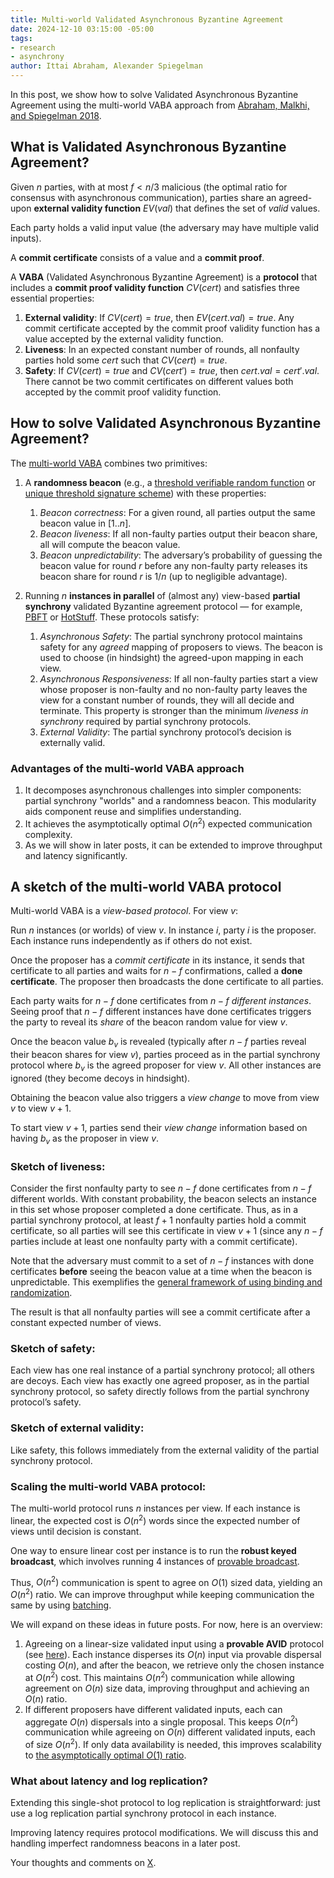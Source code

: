 ```yaml
---
title: Multi-world Validated Asynchronous Byzantine Agreement
date: 2024-12-10 03:15:00 -05:00
tags:
- research
- asynchrony
author: Ittai Abraham, Alexander Spiegelman
---
```


In this post, we show how to solve Validated Asynchronous Byzantine Agreement using the multi-world VABA approach from [Abraham, Malkhi, and Spiegelman 2018](https://arxiv.org/pdf/1811.01332). 

## What is Validated Asynchronous Byzantine Agreement?

Given $n$ parties, with at most $f < n/3$ malicious (the optimal ratio for consensus with asynchronous communication), parties share an agreed-upon **external validity function** $EV(val)$ that defines the set of *valid* values. 

Each party holds a valid input value (the adversary may have multiple valid inputs). 

A **commit certificate** consists of a value and a **commit proof**. 

A **VABA** (Validated Asynchronous Byzantine Agreement) is a **protocol** that includes a **commit proof validity function** $CV(cert)$ and satisfies three essential properties:

1. **External validity**: If $CV(cert) = true$, then $EV(cert.val) = true$. Any commit certificate accepted by the commit proof validity function has a value accepted by the external validity function.
2. **Liveness**: In an expected constant number of rounds, all nonfaulty parties hold some $cert$ such that $CV(cert) = true$.
3. **Safety**: If $CV(cert) = true$ and $CV(cert') = true$, then $cert.val = cert'.val$. There cannot be two commit certificates on different values both accepted by the commit proof validity function.

## How to solve Validated Asynchronous Byzantine Agreement?

The [multi-world VABA](https://arxiv.org/pdf/1811.01332) combines two primitives:

1. A **randomness beacon** (e.g., a [threshold verifiable random function](https://eprint.iacr.org/2000/034.pdf) or [unique threshold signature scheme](https://www.iacr.org/archive/asiacrypt2001/22480516.pdf)) with these properties:

    1. *Beacon correctness*: For a given round, all parties output the same beacon value in $[1..n]$.  
    2. *Beacon liveness*: If all non-faulty parties output their beacon share, all will compute the beacon value.
    3. *Beacon unpredictability*: The adversary’s probability of guessing the beacon value for round $r$ before any non-faulty party releases its beacon share for round $r$ is $1/n$ (up to negligible advantage).

2. Running $n$ **instances in parallel** of (almost any) view-based **partial synchrony** validated Byzantine agreement protocol — for example, [PBFT](https://decentralizedthoughts.github.io/2022-11-20-pbft-via-locked-braodcast/) or [HotStuff](https://arxiv.org/pdf/1803.05069). These protocols satisfy:

    1. *Asynchronous Safety*: The partial synchrony protocol maintains safety for any *agreed* mapping of proposers to views. The beacon is used to choose (in hindsight) the agreed-upon mapping in each view.
    2. *Asynchronous Responsiveness*: If all non-faulty parties start a view whose proposer is non-faulty and no non-faulty party leaves the view for a constant number of rounds, they will all decide and terminate. This property is stronger than the minimum *liveness in synchrony* required by partial synchrony protocols.
    3. *External Validity*: The partial synchrony protocol’s decision is externally valid.

### Advantages of the multi-world VABA approach

1. It decomposes asynchronous challenges into simpler components: partial synchrony "worlds" and a randomness beacon. This modularity aids component reuse and simplifies understanding.
2. It achieves the asymptotically optimal $O(n^2)$ expected communication complexity.
3. As we will show in later posts, it can be extended to improve throughput and latency significantly.

## A sketch of the multi-world VABA protocol

Multi-world VABA is a *view-based protocol*. For view $v$:

Run $n$ instances (or worlds) of view $v$. In instance $i$, party $i$ is the proposer. Each instance runs independently as if others do not exist.

Once the proposer has a *commit certificate* in its instance, it sends that certificate to all parties and waits for $n{-}f$ confirmations, called a **done certificate**. The proposer then broadcasts the done certificate to all parties.

Each party waits for $n{-}f$ done certificates from $n{-}f$ *different instances*. Seeing proof that $n{-}f$ different instances have done certificates triggers the party to reveal its *share* of the beacon random value for view $v$.

Once the beacon value $b_v$ is revealed (typically after $n{-}f$ parties reveal their beacon shares for view $v$), parties proceed as in the partial synchrony protocol where $b_v$ is the agreed proposer for view $v$. All other instances are ignored (they become decoys in hindsight).

Obtaining the beacon value also triggers a *view change* to move from view $v$ to view $v+1$.

To start view $v+1$, parties send their *view change* information based on having $b_v$ as the proposer in view $v$.

### Sketch of liveness:

Consider the first nonfaulty party to see $n{-}f$ done certificates from $n{-}f$ different worlds. With constant probability, the beacon selects an instance in this set whose proposer completed a done certificate. Thus, as in a partial synchrony protocol, at least $f+1$ nonfaulty parties hold a commit certificate, so all parties will see this certificate in view $v+1$ (since any $n{-}f$ parties include at least one nonfaulty party with a commit certificate).

Note that the adversary must commit to a set of $n{-}f$ instances with done certificates **before** seeing the beacon value at a time when the beacon is unpredictable. This exemplifies the [general framework of using binding and randomization](/2024-12-10-bind-and-rand.md).

The result is that all nonfaulty parties will see a commit certificate after a constant expected number of views.

### Sketch of safety:

Each view has one real instance of a partial synchrony protocol; all others are decoys. Each view has exactly one agreed proposer, as in the partial synchrony protocol, so safety directly follows from the partial synchrony protocol’s safety.

### Sketch of external validity:

Like safety, this follows immediately from the external validity of the partial synchrony protocol.

### Scaling the multi-world VABA protocol:

The multi-world protocol runs $n$ instances per view. If each instance is linear, the expected cost is $O(n^2)$ words since the expected number of views until decision is constant.

One way to ensure linear cost per instance is to run the **robust keyed broadcast**, which involves running 4 instances of [provable broadcast](https://decentralizedthoughts.github.io/2022-09-10-provable-broadcast/).

Thus, $O(n^2)$ communication is spent to agree on $O(1)$ sized data, yielding an $O(n^2)$ ratio. We can improve throughput while keeping communication the same by using [batching](https://decentralizedthoughts.github.io/2023-09-30-scaling/).

We will expand on these ideas in future posts. For now, here is an overview:

1. Agreeing on a linear-size validated input using a **provable AVID** protocol (see [here](https://decentralizedthoughts.github.io/2024-08-08-vid/)). Each instance disperses its $O(n)$ input via provable dispersal costing $O(n)$, and after the beacon, we retrieve only the chosen instance at $O(n^2)$ cost. This maintains $O(n^2)$ communication while allowing agreement on $O(n)$ size data, improving throughput and achieving an $O(n)$ ratio.
2. If different proposers have different validated inputs, each can aggregate $O(n)$ dispersals into a single proposal. This keeps $O(n^2)$ communication while agreeing on $O(n)$ different validated inputs, each of size $O(n^2)$. If only data availability is needed, this improves scalability to [the asymptotically optimal $O(1)$ ratio](https://decentralizedthoughts.github.io/2023-09-30-scaling/).

### What about latency and log replication?

Extending this single-shot protocol to log replication is straightforward: just use a log replication partial synchrony protocol in each instance.

Improving latency requires protocol modifications. We will discuss this and handling imperfect randomness beacons in a later post.

Your thoughts and comments on [X](https://x.com/ittaia/status/1866608517140062650).